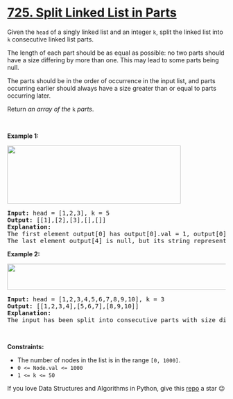 # [725. Split Linked List in Parts][title]

<p>Given the <code>head</code> of a singly linked list and an integer <code>k</code>, split the linked list into <code>k</code> consecutive linked list parts.</p>
<p>The length of each part should be as equal as possible: no two parts should have a size differing by more than one. This may lead to some parts being null.</p>
<p>The parts should be in the order of occurrence in the input list, and parts occurring earlier should always have a size greater than or equal to parts occurring later.</p>
<p>Return <em>an array of the </em><code>k</code><em> parts</em>.</p>
<p> </p>
<p><strong>Example 1:</strong></p>
<img alt="" src="https://assets.leetcode.com/uploads/2021/06/13/split1-lc.jpg" style="width: 400px; height: 134px;"/>
<pre><strong>Input:</strong> head = [1,2,3], k = 5
<strong>Output:</strong> [[1],[2],[3],[],[]]
<strong>Explanation:</strong>
The first element output[0] has output[0].val = 1, output[0].next = null.
The last element output[4] is null, but its string representation as a ListNode is [].
</pre>
<p><strong>Example 2:</strong></p>
<img alt="" src="https://assets.leetcode.com/uploads/2021/06/13/split2-lc.jpg" style="width: 600px; height: 60px;"/>
<pre><strong>Input:</strong> head = [1,2,3,4,5,6,7,8,9,10], k = 3
<strong>Output:</strong> [[1,2,3,4],[5,6,7],[8,9,10]]
<strong>Explanation:</strong>
The input has been split into consecutive parts with size difference at most 1, and earlier parts are a larger size than the later parts.
</pre>
<p> </p>
<p><strong>Constraints:</strong></p>
<ul>
<li>The number of nodes in the list is in the range <code>[0, 1000]</code>.</li>
<li><code>0 &lt;= Node.val &lt;= 1000</code></li>
<li><code>1 &lt;= k &lt;= 50</code></li>
</ul>


If you love Data Structures and Algorithms in Python, give this [repo][me] a star :wink:

[title]: https://leetcode.com/problems/split-linked-list-in-parts
[me]: https://github.com/bumblebee211196/awesome-python-leetcode